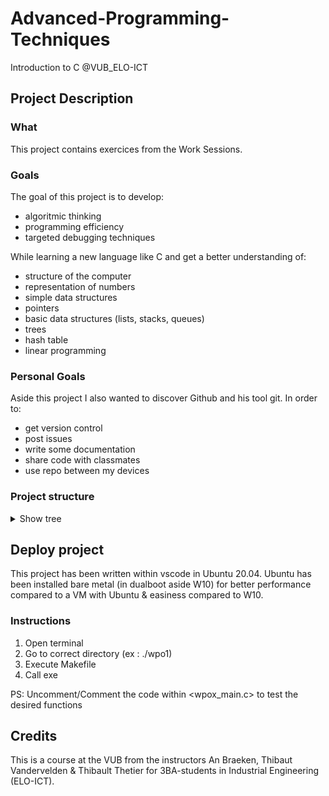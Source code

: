 # Advanced-Programming-Techniques
Introduction to C @VUB_ELO-ICT

## Project Description

### What
This project contains exercices from the Work Sessions. 

### Goals
The goal of this project is to develop:
- algoritmic thinking 
- programming efficiency
- targeted debugging techniques

While learning a new language like C and get a better understanding of:
- structure of the computer
- representation of numbers
- simple data structures
- pointers
- basic data structures (lists, stacks, queues)
- trees
- hash table
- linear programming

### Personal Goals
Aside this project I also wanted to discover Github and his tool git.
In order to:
- get version control
- post issues
- write some documentation
- share code with classmates 
- use repo between my devices

### Project structure

<details>
  <summary>Show tree</summary>
    ```
    .
    ├── README.md
    ├── sandbox
    │   ├── Makefile
    │   ├── README.md
    │   └── src
    │       └── sandbox.c
    ├── wpo1
    │   ├── Makefile
    │   └── src
    │       ├── lib_matrix.h
    │       ├── lib_str.h
    │       ├── matrixconv.c
    │       ├── matrixmul.c
    │       ├── strcat.c
    │       ├── strcntdel.c
    │       ├── strcpos.c
    │       ├── strcpy.c
    │       ├── strfree.c
    │       ├── strlen.c
    │       ├── strsplit.c
    │       └── wpo1_main.c
    │   
    ├── wpo2
    │   ├── files
    │   │   └── config.txt
    │   ├── Makefile
    │   └── src
    │       ├── area.c
    │       ├── bitdecomp.c
    │       ├── countchar.c
    │       ├── fancyprint.c
    │       ├── readconfigfile.c
    │       ├── readoperation.c
    │       ├── wpo2_lib.h
    │       └── wpo2_main.c
    │   
    ├── wpo3
    │   ├── Makefile
    │   └── src
    │       ├── bitdecomp2.c
    │       ├── floatingpointemulator.c
    │       ├── wpo3_lib.h
    │       └── wpo3_main.c
    │   
    ├── wpo4
    │   ├── Makefile
    │   └── src
    │       ├── dequeue.c
    │       ├── dequeuelq.c
    │       ├── enqueue.c
    │       ├── enqueuelq.c
    │       ├── enqueuelqsorted.c
    │       ├── initlinkedqueue.c
    │       ├── popstack.c
    │       ├── pushstack.c
    │       ├── readrb.c
    │       ├── wpo4_lib.h
    │       ├── wpo4_main.c
    │       └── writerb.c
    │   
    └── wpo5
        ├── Makefile
        └── src
            ├── dijkstra.c
            ├── wpo5_lib.h
            └── wpo5_main.c
    ```
</details>

## Deploy project
This project has been written within vscode in Ubuntu 20.04.
Ubuntu has been installed bare metal (in dualboot aside W10) for better performance compared to a VM with Ubuntu & easiness compared to W10.

### Instructions
1. Open terminal
2. Go to correct directory (ex : ./wpo1)
3. Execute Makefile
4. Call exe

PS: Uncomment/Comment the code within <wpox_main.c> to test the desired functions

## Credits 
This is a course at the VUB from the instructors An Braeken, Thibaut Vandervelden & Thibault Thetier for 3BA-students in Industrial Engineering (ELO-ICT).

